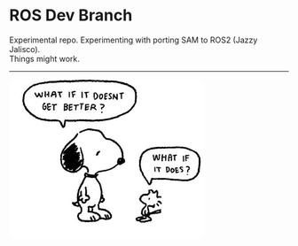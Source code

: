 # ROS Dev Branch

Experimental repo. Experimenting with porting SAM to ROS2 (Jazzy Jalisco).   
Things might work.  

---

![snoopy :)](./snoopy.png)
